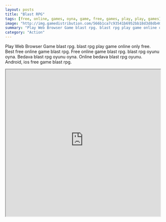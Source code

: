 ```yaml
---
layout: posts
title: "Blast RPG"
tags: [free, online, games, oyna, game, free, games, play, play, games]
image: "http://img.gamedistribution.com/566b1ca7c93541b6952bb18d3d8db40f.jpg"
summary: "Play Web Browser Game blast rpg. blast rpg play game online only free. Best free online game blast rpg. Free online game blast rpg. blast rpg oyunu oyna. Bedava blast rpg oyunu oyna. Online bedava blast rpg oyunu. Android, ios free game blast rpg."
category: "Action"
---
```


Play Web Browser Game blast rpg. blast rpg play game online only free. Best free online game blast rpg. Free online game blast rpg. blast rpg oyunu oyna. Bedava blast rpg oyunu oyna. Online bedava blast rpg oyunu. Android, ios free game blast rpg.

<iframe width="100%" height="480px;" src="http://flash.gamedistribution.com?game=566b1ca7c93541b6952bb18d3d8db40f"></iframe>